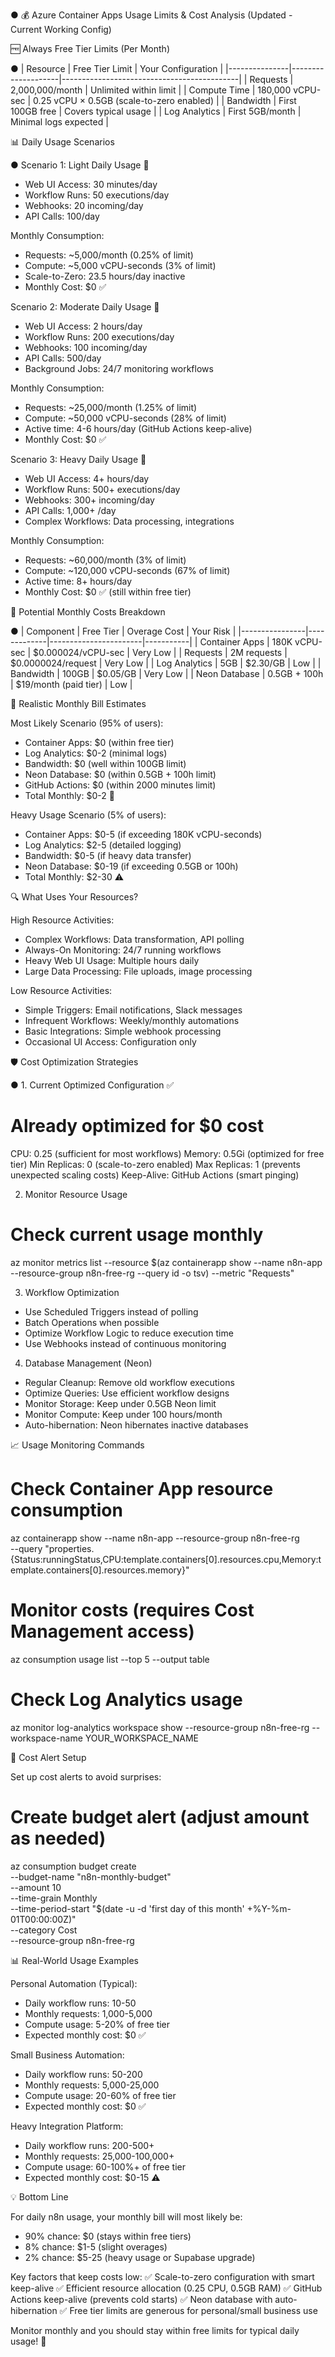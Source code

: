 ● 💰 Azure Container Apps Usage Limits & Cost Analysis (Updated - Current Working Config)

  🆓 Always Free Tier Limits (Per Month)

● | Resource      | Free Tier Limit    | Your Configuration                         |
  |---------------|--------------------|--------------------------------------------|
  | Requests      | 2,000,000/month    | Unlimited within limit                     |
  | Compute Time  | 180,000 vCPU-sec   | 0.25 vCPU × 0.5GB (scale-to-zero enabled)  |
  | Bandwidth     | First 100GB free   | Covers typical usage                       |
  | Log Analytics | First 5GB/month    | Minimal logs expected                      |

  📊 Daily Usage Scenarios

● Scenario 1: Light Daily Usage 📱

  - Web UI Access: 30 minutes/day
  - Workflow Runs: 50 executions/day
  - Webhooks: 20 incoming/day
  - API Calls: 100/day

  Monthly Consumption:
  - Requests: ~5,000/month (0.25% of limit)
  - Compute: ~5,000 vCPU-seconds (3% of limit)
  - Scale-to-Zero: 23.5 hours/day inactive
  - Monthly Cost: $0 ✅

  Scenario 2: Moderate Daily Usage 💼

  - Web UI Access: 2 hours/day
  - Workflow Runs: 200 executions/day
  - Webhooks: 100 incoming/day
  - API Calls: 500/day
  - Background Jobs: 24/7 monitoring workflows

  Monthly Consumption:
  - Requests: ~25,000/month (1.25% of limit)
  - Compute: ~50,000 vCPU-seconds (28% of limit)
  - Active time: 4-6 hours/day (GitHub Actions keep-alive)
  - Monthly Cost: $0 ✅

  Scenario 3: Heavy Daily Usage 🚀

  - Web UI Access: 4+ hours/day
  - Workflow Runs: 500+ executions/day
  - Webhooks: 300+ incoming/day
  - API Calls: 1,000+ /day
  - Complex Workflows: Data processing, integrations

  Monthly Consumption:
  - Requests: ~60,000/month (3% of limit)
  - Compute: ~120,000 vCPU-seconds (67% of limit)
  - Active time: 8+ hours/day
  - Monthly Cost: $0 ✅ (still within free tier)

  💸 Potential Monthly Costs Breakdown

● | Component      | Free Tier   | Overage Cost          | Your Risk |
  |----------------|-------------|-----------------------|-----------|
  | Container Apps | 180K vCPU-sec | $0.000024/vCPU-sec    | Very Low  |
  | Requests       | 2M requests | $0.0000024/request    | Very Low  |
  | Log Analytics  | 5GB         | $2.30/GB              | Low       |
  | Bandwidth      | 100GB       | $0.05/GB              | Very Low  |
  | Neon Database  | 0.5GB + 100h | $19/month (paid tier)  | Low       |

  🎯 Realistic Monthly Bill Estimates

  Most Likely Scenario (95% of users):

  - Container Apps: $0 (within free tier)
  - Log Analytics: $0-2 (minimal logs)
  - Bandwidth: $0 (well within 100GB limit)
  - Neon Database: $0 (within 0.5GB + 100h limit)
  - GitHub Actions: $0 (within 2000 minutes limit)
  - Total Monthly: $0-2 🎉

  Heavy Usage Scenario (5% of users):

  - Container Apps: $0-5 (if exceeding 180K vCPU-seconds)
  - Log Analytics: $2-5 (detailed logging)
  - Bandwidth: $0-5 (if heavy data transfer)
  - Neon Database: $0-19 (if exceeding 0.5GB or 100h)
  - Total Monthly: $2-30 ⚠️

  🔍 What Uses Your Resources?

  High Resource Activities:

  - Complex Workflows: Data transformation, API polling
  - Always-On Monitoring: 24/7 running workflows
  - Heavy Web UI Usage: Multiple hours daily
  - Large Data Processing: File uploads, image processing

  Low Resource Activities:

  - Simple Triggers: Email notifications, Slack messages
  - Infrequent Workflows: Weekly/monthly automations
  - Basic Integrations: Simple webhook processing
  - Occasional UI Access: Configuration only

  🛡️ Cost Optimization Strategies

● 1. Current Optimized Configuration ✅

  # Already optimized for $0 cost
  CPU: 0.25 (sufficient for most workflows)
  Memory: 0.5Gi (optimized for free tier)
  Min Replicas: 0 (scale-to-zero enabled)
  Max Replicas: 1 (prevents unexpected scaling costs)
  Keep-Alive: GitHub Actions (smart pinging)

  2. Monitor Resource Usage

  # Check current usage monthly
  az monitor metrics list --resource $(az containerapp show --name n8n-app --resource-group n8n-free-rg --query id -o tsv) --metric
   "Requests"

  3. Workflow Optimization

  - Use Scheduled Triggers instead of polling
  - Batch Operations when possible
  - Optimize Workflow Logic to reduce execution time
  - Use Webhooks instead of continuous monitoring

  4. Database Management (Neon)

  - Regular Cleanup: Remove old workflow executions
  - Optimize Queries: Use efficient workflow designs
  - Monitor Storage: Keep under 0.5GB Neon limit
  - Monitor Compute: Keep under 100 hours/month
  - Auto-hibernation: Neon hibernates inactive databases

  📈 Usage Monitoring Commands

  # Check Container App resource consumption
  az containerapp show --name n8n-app --resource-group n8n-free-rg \
    --query
  "properties.{Status:runningStatus,CPU:template.containers[0].resources.cpu,Memory:template.containers[0].resources.memory}"

  # Monitor costs (requires Cost Management access)
  az consumption usage list --top 5 --output table

  # Check Log Analytics usage
  az monitor log-analytics workspace show --resource-group n8n-free-rg --workspace-name YOUR_WORKSPACE_NAME

  🚨 Cost Alert Setup

  Set up cost alerts to avoid surprises:

  # Create budget alert (adjust amount as needed)
  az consumption budget create \
    --budget-name "n8n-monthly-budget" \
    --amount 10 \
    --time-grain Monthly \
    --time-period-start "$(date -u -d 'first day of this month' +%Y-%m-01T00:00:00Z)" \
    --category Cost \
    --resource-group n8n-free-rg

  📊 Real-World Usage Examples

  Personal Automation (Typical):

  - Daily workflow runs: 10-50
  - Monthly requests: 1,000-5,000
  - Compute usage: 5-20% of free tier
  - Expected monthly cost: $0 ✅

  Small Business Automation:

  - Daily workflow runs: 50-200
  - Monthly requests: 5,000-25,000
  - Compute usage: 20-60% of free tier
  - Expected monthly cost: $0 ✅

  Heavy Integration Platform:

  - Daily workflow runs: 200-500+
  - Monthly requests: 25,000-100,000+
  - Compute usage: 60-100%+ of free tier
  - Expected monthly cost: $0-15 ⚠️

  💡 Bottom Line

  For daily n8n usage, your monthly bill will most likely be:

  - 90% chance: $0 (stays within free tiers)
  - 8% chance: $1-5 (slight overages)
  - 2% chance: $5-25 (heavy usage or Supabase upgrade)

  Key factors that keep costs low:
  ✅ Scale-to-zero configuration with smart keep-alive
  ✅ Efficient resource allocation (0.25 CPU, 0.5GB RAM)
  ✅ GitHub Actions keep-alive (prevents cold starts)
  ✅ Neon database with auto-hibernation
  ✅ Free tier limits are generous for personal/small business use

  Monitor monthly and you should stay within free limits for typical daily usage! 🎯
